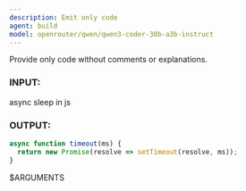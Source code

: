 ```yaml
---
description: Emit only code
agent: build
model: openrouter/qwen/qwen3-coder-30b-a3b-instruct
---
```


Provide only code without comments or explanations.
### INPUT:
async sleep in js
### OUTPUT:
```javascript
async function timeout(ms) {
  return new Promise(resolve => setTimeout(resolve, ms));
}
```

$ARGUMENTS

